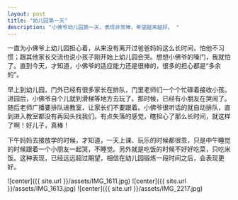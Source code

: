 ```yaml
---
layout: post
title: "幼儿园第一天"
description: "小佛爷幼儿园第一天，表现非常棒，希望越来越好。 " 
---
```

一直为小佛爷上幼儿园担心着，从来没有离开过爸爸妈妈这么长时间，怕他不习惯；跟其他家长交流也说小孩子刚开始上幼儿园会哭。想想小佛爷的嗓门，我就怕了。直到今天，才知道，小佛爷的适应能力还是很棒的，很多的担心都是“多余的”。

早上到幼儿园，门外已经有很多家长在排队，门里老师们一个个忙碌着接收小孩。进园后，小佛爷自个儿就到滑梯等地方去玩了。那时候，已经有小朋友在哭闹了。随后老师广播要排队进教室，让家长们不要跟着。小佛爷很听话的就自动排队，直到进入教室都没有再回头找我们。有点失落的感觉，瞎担心了那么长时间，就这样了啊！好儿子，真棒！

下午妈妈去接放学的时候，才知道，一天上课、玩乐的时候都很乖，只是中午睡觉的时候跟着一个小朋友一起哭，不睡觉。另外就是吃饭的时候不好好吃菜，只吃米饭。这种表现，已经远远超过期望，相信在幼儿园锻炼一段时间之后，会表现更好。

![center]({{ site.url }}/assets/IMG_1611.jpg)
![center]({{ site.url }}/assets/IMG_1613.jpg)
![center]({{ site.url }}/assets/IMG_2217.jpg)

